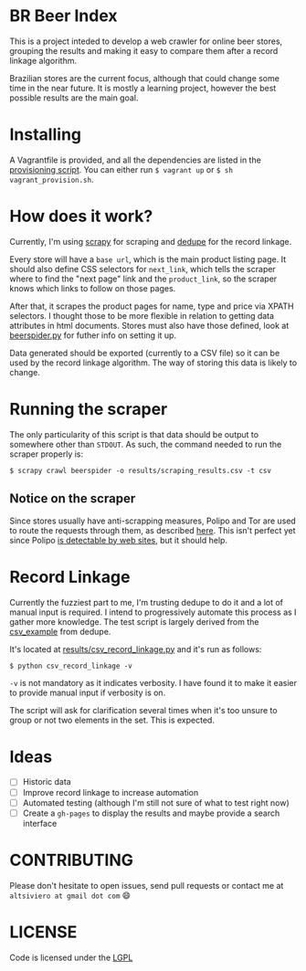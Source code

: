 # BR Beer Index

This is a project inteded to develop a web crawler for online beer stores, grouping the results and making it easy to compare them after a record linkage algorithm.

Brazilian stores are the current focus, although that could change some time in the near future. It is mostly a learning project, however the best possible results are the main goal.

# Installing

A Vagrantfile is provided, and all the dependencies are listed in the [provisioning script](vagrant_provision.sh). You can either run `$ vagrant up` or `$ sh vagrant_provision.sh`.

# How does it work?

Currently, I'm using [scrapy](http://scrapy.org) for scraping and [dedupe](https://github.com/datamade/dedupe) for the record linkage.

Every store will have a `base url`, which is the main product listing page. It should also define CSS selectors for `next_link`, which tells the scraper where to find the "next page" link and the `product_link`, so the scraper knows which links to follow on those pages.

After that, it scrapes the product pages for name, type and price via XPATH selectors. I thought those to be more flexible in relation to getting data attributes in html documents. Stores must also have those defined, look at [beerspider.py](beerindex/spiders/beerspider.py) for futher info on setting it up.

Data generated should be exported (currently to a CSV file) so it can be used by the record linkage algorithm. The way of storing this data is likely to change.

# Running the scraper

The only particularity of this script is that data should be output to somewhere other than `STDOUT`. As such, the command needed to run the scraper properly is:

    $ scrapy crawl beerspider -o results/scraping_results.csv -t csv

## Notice on the scraper

Since stores usually have anti-scrapping measures, Polipo and Tor are used to route the requests through them, as described [here](http://pkmishra.github.io/blog/2013/03/18/how-to-run-scrapy-with-TOR-and-multiple-browser-agents-part-1-mac/). This isn't perfect yet since Polipo [is detectable by web sites](www.pps.univ-paris-diderot.fr/~jch/software/polipo/tor.html), but it should help.

# Record Linkage

Currently the fuzziest part to me, I'm trusting dedupe to do it and a lot of manual input is required. I intend to progressively automate this process as I gather more knowledge. The test script is largely derived from the [csv_example](https://github.com/datamade/dedupe-examples/blob/master/csv_example/csv_example.py) from dedupe.

It's located at [results/csv_record_linkage.py](results/csv_record_linkage.py) and it's run as follows:

    $ python csv_record_linkage -v

`-v` is not mandatory as it indicates verbosity. I have found it to make it easier to provide manual input if verbosity is on.

The script will ask for clarification several times when it's too unsure to group or not two elements in the set. This is expected.

# Ideas

- [ ] Historic data
- [ ] Improve record linkage to increase automation
- [ ] Automated testing (although I'm still not sure of what to test right now)
- [ ] Create a `gh-pages` to display the results and maybe provide a search interface

# CONTRIBUTING

Please don't hesitate to open issues, send pull requests or contact me at `altsiviero at gmail dot com` :smile:

# LICENSE

Code is licensed under the [LGPL](LICENSE)
